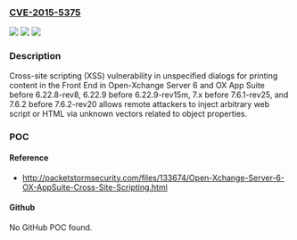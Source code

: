 ### [CVE-2015-5375](https://cve.mitre.org/cgi-bin/cvename.cgi?name=CVE-2015-5375)
![](https://img.shields.io/static/v1?label=Product&message=n%2Fa&color=blue)
![](https://img.shields.io/static/v1?label=Version&message=n%2Fa&color=blue)
![](https://img.shields.io/static/v1?label=Vulnerability&message=n%2Fa&color=brighgreen)

### Description

Cross-site scripting (XSS) vulnerability in unspecified dialogs for printing content in the Front End in Open-Xchange Server 6 and OX App Suite before 6.22.8-rev8, 6.22.9 before 6.22.9-rev15m, 7.x before 7.6.1-rev25, and 7.6.2 before 7.6.2-rev20 allows remote attackers to inject arbitrary web script or HTML via unknown vectors related to object properties.

### POC

#### Reference
- http://packetstormsecurity.com/files/133674/Open-Xchange-Server-6-OX-AppSuite-Cross-Site-Scripting.html

#### Github
No GitHub POC found.

